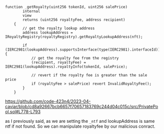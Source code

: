 ``` solidity 
function _getRoyalty(uint256 tokenId, uint256 salePrice)
        internal
        view
        returns (uint256 royaltyFee, address recipient)
    {
        // get the royalty lookup address
        address lookupAddress = IRoyaltyRegistry(royaltyRegistry).getRoyaltyLookupAddress(nft);

        if (IERC2981(lookupAddress).supportsInterface(type(IERC2981).interfaceId)) {
            // get the royalty fee from the registry
            (recipient, royaltyFee) = IERC2981(lookupAddress).royaltyInfo(tokenId, salePrice);

            // revert if the royalty fee is greater than the sale price
            if (royaltyFee > salePrice) revert InvalidRoyaltyFee();
        }
    }

```
https://github.com/code-423n4/2023-04-caviar/blob/cd8a92667bcb6657f70657183769c244d04c015c/src/PrivatePool.sol#L778-L793

as I previously said, as we are setting the `_ntf` and lookupAddress is same ntf if not found. So we can manipulate royaltyfee by our malicious conract.